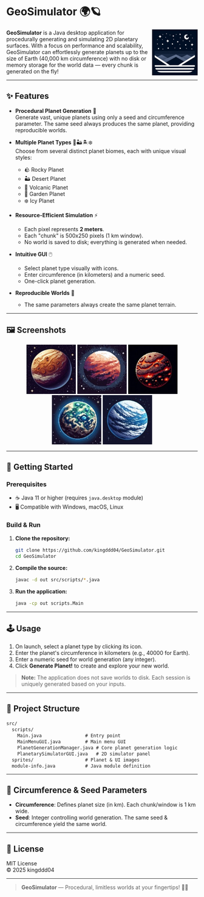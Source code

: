 # GeoSimulator 🌍🪐

<img src="src/sprites/GeoSimulatorIcon.png" alt="GeoSimulator Icon" align="right" width="120"/>

**GeoSimulator** is a Java desktop application for procedurally generating and simulating 2D planetary surfaces. With a focus on performance and scalability, GeoSimulator can effortlessly generate planets up to the size of Earth (40,000 km circumference) with no disk or memory storage for the world data — every chunk is generated on the fly!

---

## ✨ Features

- **Procedural Planet Generation** 🚀  
  Generate vast, unique planets using only a seed and circumference parameter. The same seed always produces the same planet, providing reproducible worlds.

- **Multiple Planet Types** 🌋🏜️🏝️❄️  
  Choose from several distinct planet biomes, each with unique visual styles:
  - 🪨 Rocky Planet
  - 🏜️ Desert Planet
  - 🌋 Volcanic Planet
  - 🌳 Garden Planet
  - ❄️ Icy Planet

- **Resource-Efficient Simulation** ⚡  
  - Each pixel represents **2 meters**.
  - Each "chunk" is 500x250 pixels (1 km window).
  - No world is saved to disk; everything is generated when needed.

- **Intuitive GUI** 🖱️  
  - Select planet type visually with icons.
  - Enter circumference (in kilometers) and a numeric seed.
  - One-click planet generation.

- **Reproducible Worlds** 🔁  
  - The same parameters always create the same planet terrain.

---

## 🖼️ Screenshots

<p align="center">
  <img src="src/sprites/RockyPlanet.png" alt="Rocky Planet" width="130"/>
  <img src="src/sprites/DesertPlanet.png" alt="Desert Planet" width="130"/>
  <img src="src/sprites/VolcanicPlanet.png" alt="Volcanic Planet" width="130"/>
  <img src="src/sprites/GardenPlanet.png" alt="Garden Planet" width="130"/>
  <img src="src/sprites/IcyPlanet.png" alt="Icy Planet" width="130"/>
</p>

---

## 🚀 Getting Started

### Prerequisites

- ☕ Java 11 or higher (requires `java.desktop` module)
- 🖥️ Compatible with Windows, macOS, Linux

### Build & Run

1. **Clone the repository:**
   ```sh
   git clone https://github.com/kingddd04/GeoSimulator.git
   cd GeoSimulator
   ```

2. **Compile the source:**
   ```sh
   javac -d out src/scripts/*.java
   ```

3. **Run the application:**
   ```sh
   java -cp out scripts.Main
   ```

---

## 🕹️ Usage

1. On launch, select a planet type by clicking its icon.
2. Enter the planet's circumference in kilometers (e.g., 40000 for Earth).
3. Enter a numeric seed for world generation (any integer).
4. Click **Generate Planet!** to create and explore your new world.

> **Note:** The application does not save worlds to disk. Each session is uniquely generated based on your inputs.

---

## 📁 Project Structure

```
src/
  scripts/
    Main.java                # Entry point
    MainMenuGUI.java         # Main menu GUI
    PlanetGenerationManager.java # Core planet generation logic
    PlanetarySimulatorGUI.java   # 2D simulator panel
  sprites/                   # Planet & UI images
  module-info.java           # Java module definition
```

---

## 📏 Circumference & Seed Parameters

- **Circumference**: Defines planet size (in km). Each chunk/window is 1 km wide.
- **Seed**: Integer controlling world generation. The same seed & circumference yield the same world.

---

## 📄 License

MIT License  
© 2025 kingddd04

---

> **GeoSimulator** — Procedural, limitless worlds at your fingertips! 🚀🌌
